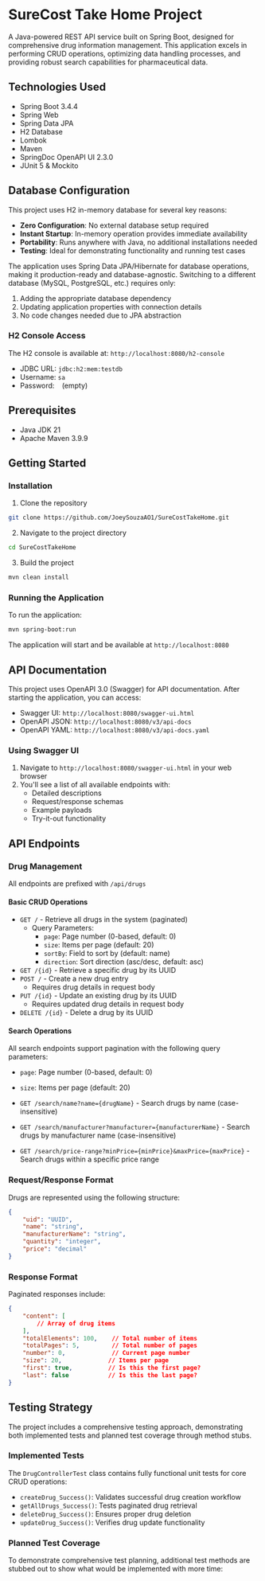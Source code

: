 # SureCost Take Home Project

A Java-powered REST API service built on Spring Boot, designed for comprehensive drug information management. This application excels in performing CRUD operations, optimizing data handling processes, and providing robust search capabilities for pharmaceutical data.

## Technologies Used

- Spring Boot 3.4.4
- Spring Web
- Spring Data JPA
- H2 Database
- Lombok
- Maven
- SpringDoc OpenAPI UI 2.3.0
- JUnit 5 & Mockito


## Database Configuration

This project uses H2 in-memory database for several key reasons:
- **Zero Configuration**: No external database setup required
- **Instant Startup**: In-memory operation provides immediate availability
- **Portability**: Runs anywhere with Java, no additional installations needed
- **Testing**: Ideal for demonstrating functionality and running test cases

The application uses Spring Data JPA/Hibernate for database operations, making it production-ready and database-agnostic. Switching to a different database (MySQL, PostgreSQL, etc.) requires only:
1. Adding the appropriate database dependency
2. Updating application properties with connection details
3. No code changes needed due to JPA abstraction

### H2 Console Access
The H2 console is available at: `http://localhost:8080/h2-console`
- JDBC URL: `jdbc:h2:mem:testdb`
- Username: `sa`
- Password: ` ` (empty)

## Prerequisites

- Java JDK 21
- Apache Maven 3.9.9

## Getting Started

### Installation

1. Clone the repository
```bash
git clone https://github.com/JoeySouzaAO1/SureCostTakeHome.git
```

2. Navigate to the project directory
```bash
cd SureCostTakeHome
```

3. Build the project
```bash
mvn clean install
```

### Running the Application

To run the application:
```bash
mvn spring-boot:run
```

The application will start and be available at `http://localhost:8080`

## API Documentation

This project uses OpenAPI 3.0 (Swagger) for API documentation. After starting the application, you can access:

- Swagger UI: `http://localhost:8080/swagger-ui.html`
- OpenAPI JSON: `http://localhost:8080/v3/api-docs`
- OpenAPI YAML: `http://localhost:8080/v3/api-docs.yaml`

### Using Swagger UI

1. Navigate to `http://localhost:8080/swagger-ui.html` in your web browser
2. You'll see a list of all available endpoints with:
   - Detailed descriptions
   - Request/response schemas
   - Example payloads
   - Try-it-out functionality

## API Endpoints

### Drug Management
All endpoints are prefixed with `/api/drugs`

#### Basic CRUD Operations
- `GET /` - Retrieve all drugs in the system (paginated)
  - Query Parameters:
    - `page`: Page number (0-based, default: 0)
    - `size`: Items per page (default: 20)
    - `sortBy`: Field to sort by (default: name)
    - `direction`: Sort direction (asc/desc, default: asc)
- `GET /{id}` - Retrieve a specific drug by its UUID
- `POST /` - Create a new drug entry
  - Requires drug details in request body
- `PUT /{id}` - Update an existing drug by its UUID
  - Requires updated drug details in request body
- `DELETE /{id}` - Delete a drug by its UUID

#### Search Operations
All search endpoints support pagination with the following query parameters:
- `page`: Page number (0-based, default: 0)
- `size`: Items per page (default: 20)

- `GET /search/name?name={drugName}` - Search drugs by name (case-insensitive)
- `GET /search/manufacturer?manufacturer={manufacturerName}` - Search drugs by manufacturer name (case-insensitive)
- `GET /search/price-range?minPrice={minPrice}&maxPrice={maxPrice}` - Search drugs within a specific price range

### Request/Response Format
Drugs are represented using the following structure:
```json
{
    "uid": "UUID",
    "name": "string",
    "manufacturerName": "string",
    "quantity": "integer",
    "price": "decimal"
}
```

### Response Format
Paginated responses include:
```json
{
    "content": [
        // Array of drug items
    ],
    "totalElements": 100,    // Total number of items
    "totalPages": 5,         // Total number of pages
    "number": 0,             // Current page number
    "size": 20,             // Items per page
    "first": true,          // Is this the first page?
    "last": false           // Is this the last page?
}
```
## Testing Strategy

The project includes a comprehensive testing approach, demonstrating both implemented tests and planned test coverage through method stubs.

### Implemented Tests
The `DrugControllerTest` class contains fully functional unit tests for core CRUD operations:
- `createDrug_Success()`: Validates successful drug creation workflow
- `getAllDrugs_Success()`: Tests paginated drug retrieval
- `deleteDrug_Success()`: Ensures proper drug deletion
- `updateDrug_Success()`: Verifies drug update functionality

### Planned Test Coverage
To demonstrate comprehensive test planning, additional test methods are stubbed out to show what would be implemented with more time: